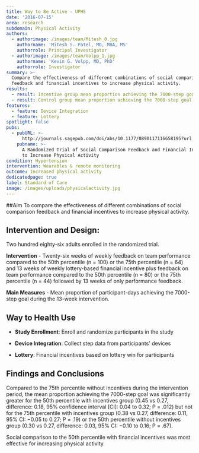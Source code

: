 ```yaml
---
title: Way to Be Active - UPHS
date: '2016-07-15'
area: research
subdomain: Physical Activity
authors:
  - authorimage: /images/team/Mitesh_0.jpg
    authorname: 'Mitesh S. Patel, MD, MBA, MS'
    authorrole: Principal Investigator
  - authorimage: /images/team/Volpp_1.jpg
    authorname: 'Kevin G. Volpp, MD, PhD'
    authorrole: Investigator
summary: >-
  Compare the effectiveness of different combinations of social comparison
  feedback and financial incentives to increase physical activity.
results:
  - result: Incentive group mean proportion achieving the 7000-step goal was 0.45
  - result: Control group mean proportion achieving the 7000-step goal was 0.27
features:
  - feature: Device Integration
  - feature: Lottery
spotlight: false
pubs:
  - pubURL: >-
      http://journals.sagepub.com/doi/abs/10.1177/0890117116658195?url_ver=Z39.88-2003&rfr_id=ori%3Arid%3Acrossref.org&rfr_dat=cr_pub%3Dpubmed&
    pubname: >-
      A Randomized Trial of Social Comparison Feedback and Financial Incentives
      to Increase Physical Activity
condition: Hypertension
intervention: Wearables & remote monitoring
outcome: Increased physical activity
dedicatedpage: true
label: Standard of Care 
image: /images/uploads/physicalactivity.jpg
---
```

##Aim
To compare the effectiveness of different combinations of social comparison feedback and financial incentives to increase physical activity.

## Intervention and Design:
Two hundred eighty-six adults enrolled in the randomized trial.

**Intervention** - Twenty-six weeks of weekly feedback on team performance compared to the 50th percentile (n = 100) or the 75th percentile (n = 64) and 13 weeks of weekly lottery-based financial incentive plus feedback on team performance compared to the 50th percentile (n = 80) or the 75th percentile (n = 44) followed by 13 weeks of only performance feedback.

**Main Measures** - Mean proportion of participant-days achieving the 7000-step goal during the 13-week intervention.

## Way to Health Use

- **Study Enrollment**: Enroll and randomize participants in the study

- **Device Integration**: Collect step data from participants' devices

- **Lottery**: Financial incentives based on lottery win for participants

## Findings and Conclusions

Compared to the 75th percentile without incentives during the intervention period, the mean proportion achieving the 7000-step goal was significantly greater for the 50th percentile with incentives group (0.45 vs 0.27, difference: 0.18, 95% confidence interval [CI]: 0.04 to 0.32; P = .012) but not for the 75th percentile with incentives group (0.38 vs 0.27, difference: 0.11, 95% CI: −0.05 to 0.27; P = .19) or the 50th percentile without incentives group (0.30 vs 0.27, difference: 0.03, 95% CI: −0.10 to 0.16; P = .67).

Social comparison to the 50th percentile with financial incentives was most effective for increasing physical activity.

